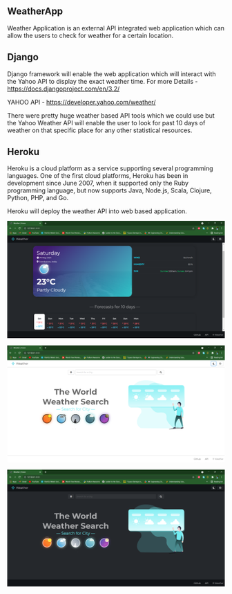 ## WeatherApp

Weather Application is an external API integrated web application which can allow the users to check for weather for a certain location.


## Django

Django framework will enable the web application which will interact with the Yahoo API to display the exact weather time.
For more Details - https://docs.djangoproject.com/en/3.2/

YAHOO API - https://developer.yahoo.com/weather/

There were pretty huge weather based API tools which we could use but the Yahoo Weather API will enable the user to look for past 10 days of weather on that specific place for any other statistical resources.

## Heroku

Heroku is a cloud platform as a service supporting several programming languages. One of the first cloud platforms, Heroku has been in development since June 2007, when it supported only the Ruby programming language, but now supports Java, Node.js, Scala, Clojure, Python, PHP, and Go. 

Heroku will deploy the weather API into web based application.

![](ss1.png)

![](ss2.png)

![](ss3.png)
